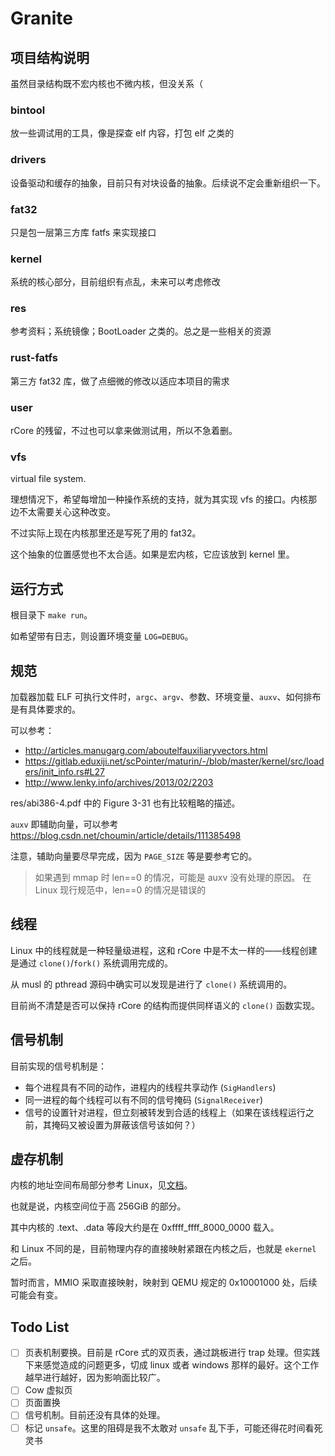 # Granite

## 项目结构说明

虽然目录结构既不宏内核也不微内核，但没关系（

### bintool

放一些调试用的工具，像是探查 elf 内容，打包 elf 之类的

### drivers

设备驱动和缓存的抽象，目前只有对块设备的抽象。后续说不定会重新组织一下。

### fat32

只是包一层第三方库 fatfs 来实现接口

### kernel

系统的核心部分，目前组织有点乱，未来可以考虑修改

### res

参考资料；系统镜像；BootLoader 之类的。总之是一些相关的资源

### rust-fatfs

第三方 fat32 库，做了点细微的修改以适应本项目的需求

### user

rCore 的残留，不过也可以拿来做测试用，所以不急着删。

### vfs

virtual file system.

理想情况下，希望每增加一种操作系统的支持，就为其实现 vfs 的接口。内核那边不太需要关心这种改变。

不过实际上现在内核那里还是写死了用的 fat32。

这个抽象的位置感觉也不太合适。如果是宏内核，它应该放到 kernel 里。

## 运行方式

根目录下 `make run`。

如希望带有日志，则设置环境变量 `LOG=DEBUG`。

## 规范

加载器加载 ELF 可执行文件时，`argc`、`argv`、参数、环境变量、`auxv`、如何排布是有具体要求的。

可以参考：

- <http://articles.manugarg.com/aboutelfauxiliaryvectors.html>
- <https://gitlab.eduxiji.net/scPointer/maturin/-/blob/master/kernel/src/loaders/init_info.rs#L27>
- <http://www.lenky.info/archives/2013/02/2203>

res/abi386-4.pdf 中的 Figure 3-31 也有比较粗略的描述。

`auxv` 即辅助向量，可以参考 <https://blog.csdn.net/choumin/article/details/111385498>

注意，辅助向量要尽早完成，因为 `PAGE_SIZE` 等是要参考它的。

> 如果遇到 mmap 时 len==0 的情况，可能是 auxv 没有处理的原因。
> 在 Linux 现行规范中，len==0 的情况是错误的

## 线程

Linux 中的线程就是一种轻量级进程，这和 rCore 中是不太一样的——线程创建是通过 `clone()`/`fork()` 系统调用完成的。

从 musl 的 pthread 源码中确实可以发现是进行了 `clone()` 系统调用的。

目前尚不清楚是否可以保持 rCore 的结构而提供同样语义的 `clone()` 函数实现。

## 信号机制

目前实现的信号机制是：

- 每个进程具有不同的动作，进程内的线程共享动作 (`SigHandlers`)
- 同一进程的每个线程可以有不同的信号掩码 (`SignalReceiver`)
- 信号的设置针对进程，但立刻被转发到合适的线程上（如果在该线程运行之前，其掩码又被设置为屏蔽该信号该如何？）

## 虚存机制

内核的地址空间布局部分参考 Linux，见[文档](https://www.kernel.org/doc/html/latest/riscv/vm-layout.html)。

也就是说，内核空间位于高 256GiB 的部分。

其中内核的 .text、.data 等段大约是在 0xffff_ffff_8000_0000 载入。

和 Linux 不同的是，目前物理内存的直接映射紧跟在内核之后，也就是 `ekernel` 之后。

暂时而言，MMIO 采取直接映射，映射到 QEMU 规定的 0x10001000 处，后续可能会有变。

## Todo List

- [ ] 页表机制要换。目前是 rCore 式的双页表，通过跳板进行 trap 处理。但实践下来感觉造成的问题更多，切成 linux 或者 windows 那样的最好。这个工作越早进行越好，因为影响面比较广。
- [ ] Cow 虚拟页
- [ ] 页面置换
- [ ] 信号机制。目前还没有具体的处理。
- [ ] 标记 `unsafe`。这里的阻碍是我不太敢对 `unsafe` 乱下手，可能还得花时间看死灵书
